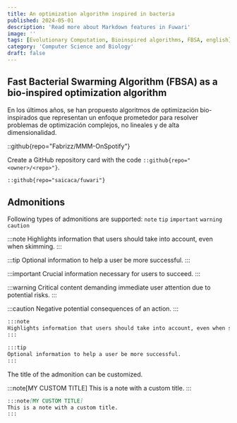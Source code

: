 ```yaml
---
title: An optimization algorithm inspired in bacteria
published: 2024-05-01
description: 'Read more about Markdown features in Fuwari'
image: ''
tags: [Evolutionary Computation, Bioinspired algorithms, FBSA, english]
category: 'Computer Science and Biology'
draft: false 
---
```


## Fast Bacterial Swarming Algorithm (FBSA) as a bio-inspired optimization algorithm
En los últimos años, se han propuesto algoritmos de optimización bio-inspirados que representan un enfoque prometedor para resolver problemas de optimización complejos, no lineales y de alta dimensionalidad. 

::github{repo="Fabrizz/MMM-OnSpotify"}

Create a GitHub repository card with the code `::github{repo="<owner>/<repo>"}`.

```markdown
::github{repo="saicaca/fuwari"}
```

## Admonitions

Following types of admonitions are supported: `note` `tip` `important` `warning` `caution`

:::note
Highlights information that users should take into account, even when skimming.
:::

:::tip
Optional information to help a user be more successful.
:::

:::important
Crucial information necessary for users to succeed.
:::

:::warning
Critical content demanding immediate user attention due to potential risks.
:::

:::caution
Negative potential consequences of an action.
:::

```markdown
:::note
Highlights information that users should take into account, even when skimming.
:::

:::tip
Optional information to help a user be more successful.
:::
```

The title of the admonition can be customized.

:::note[MY CUSTOM TITLE]
This is a note with a custom title.
:::

```markdown
:::note[MY CUSTOM TITLE]
This is a note with a custom title.
:::
```